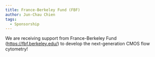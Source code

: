 ```yaml
---
title: France-Berkeley Fund (FBF)
author: Jun-Chau Chien
tags:
  - Sponsorship
---
```


We are receiving support from France-Berkeley Fund (https://fbf.berkeley.edu/) to develop the next-generation CMOS flow cytometry! 
